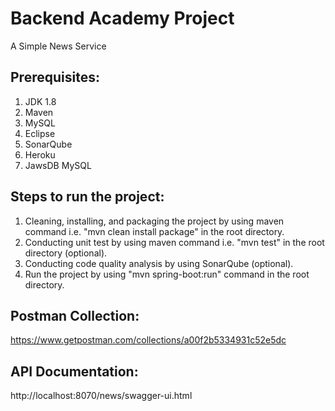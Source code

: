 # Backend Academy Project
A Simple News Service 

## Prerequisites:
1. JDK 1.8
2. Maven
3. MySQL
4. Eclipse
5. SonarQube
6. Heroku
7. JawsDB MySQL

## Steps to run the project:
1. Cleaning, installing, and packaging the project by using maven command i.e. "mvn clean install package" in the root directory.
2. Conducting unit test by using maven command i.e. "mvn test" in the root directory (optional).
3. Conducting code quality analysis by using SonarQube (optional).
4. Run the project by using "mvn spring-boot:run" command in the root directory.

## Postman Collection:
https://www.getpostman.com/collections/a00f2b5334931c52e5dc
	
## API Documentation:
http://localhost:8070/news/swagger-ui.html